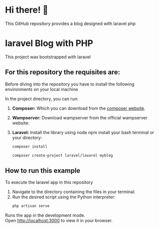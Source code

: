 # Hi there! 👋

This GitHub repository provides a blog designed with laravel php

# laravel Blog with PHP

This project was bootstrapped with laravel

## For this repository the requisites are:

Before diving into the repository you have to install the following environments on your local machine

In the project directory, you can run:
1.  **Composer:** Which you can download from the [composer website]().
2.  **Wampserver:** Download wampserver from the official wampserver website:
3.  **Laravel:** Install the library using node npm install your bash terminal or your directory:

    ```bash
    composer install
    ```
    ```bash
    composer create-project laravel/lavarel myblog
    ```
## How to run this example

To execute the laravel app in this repository

1.  Navigate to the directory containing the files in your terminal.
2.  Run the desired script using the Python interpreter:
    ```bash
    php artisan serve
    ```
Runs the app in the development mode.\
Open [http://localhost:3000](http://localhost:3000) to view it in your browser.
   
